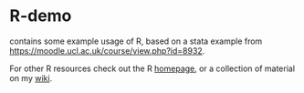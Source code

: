 R-demo
======

contains some example usage of R, based on a stata example from https://moodle.ucl.ac.uk/course/view.php?id=8932.

For other R resources check out the R [homepage](www.r-project.org), or a collection of material on my [wiki](https://wiki.ucl.ac.uk/display/~uctpfos/Teaching).

 
